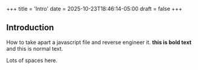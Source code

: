 +++
title = 'Intro'
date = 2025-10-23T18:46:14-05:00
draft = false
+++

## Introduction

How to take apart a javascript file and reverse engineer it.
**this is bold text** and this is normal text.

Lots of spaces here.
